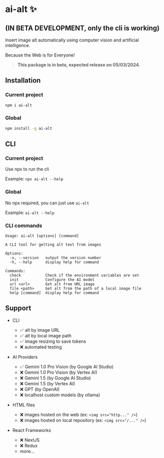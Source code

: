 # ai-alt ✨

## (IN BETA DEVELOPMENT, only the cli is working)

Insert image alt automatically using computer vision and artificial intelligence.

Because the Web is for Everyone!

> **This package is in beta, expected release on 05/03/2024.**

## Installation

### Current project

```sh
npm i ai-alt
```

### Global

```sh
npm install -g ai-alt
```

## CLI

### Current project

Use npx to run the cli

Example: `npx ai-alt --help`

### Global

No npx required, you can just use `ai-alt`

Example: `ai-alt --help`

### CLI commands

```
Usage: ai-alt [options] [command]

A CLI tool for getting alt text from images

Options:
  -v, --version   output the version number
  -h, --help      display help for command

Commands:
  check           Check if the environment variables are set
  init            Configure the AI model
  url <url>       Get alt from URL image
  file <path>     Get alt from the path of a local image file
  help [command]  display help for command
```

## Support

- CLI

  - ✅ alt by image URL
  - ✅ alt by local image path
  - ✅ image resizing to save tokens
  - ❌ automated testing

- AI Providers

  - ✅ Gemini 1.0 Pro Vision (by Google AI Studio)
  - ❌ Gemini 1.0 Pro Vision (by Vertex AI)
  - ❌ Gemini 1.5 (by Google AI Studio)
  - ❌ Gemini 1.5 (by Vertex AI)
  - ❌ GPT (by OpenAI)
  - ❌ localhost custom models (by ollama)

- HTML files

  - ❌ images hosted on the web (ex: `<img src="http..." />`)
  - ❌ images hosted on local repository (ex: `<img src="/..." />`)

- React Frameworks

  - ❌ NextJS
  - ❌ Redux
  - more...
